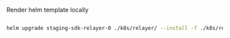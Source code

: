 Render helm template locally

```bash

helm upgrade staging-sdk-relayer-0 ./k8s/relayer/ --install -f ./k8s/relayer/values.staging.yaml --set-string namespace=sdk-staging -n sdk-staging --dry-run
```